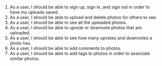 1. As a user, I should be able to sign up, sign in, and sign out in order to have my uploads saved.
2. As a user, I should be able to upload and delete photos for others to see.
3. As a user, I should be able to see all the uploaded photos.
4. As a user, I should be able to upvote or downvote photos that are uploaded.
5. As a user, I should be able to see how many upvotes and downvotes a photo has.
6. As a user, I should be able to add comments to photos.
7. As a user, I should be able to add tags to photos in order to associate similar photos.
